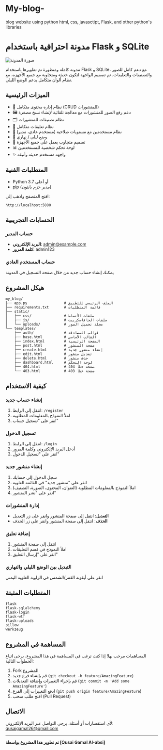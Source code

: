# My-blog-
blog website using python html, css, javasctipt, Flask, and other python's libraries

# مدونة احترافية باستخدام Flask و SQLite

![صورة المدونة](https://via.placeholder.com/800x400?text=مدونة+احترافية+باستخدام+Flask)

مدونة كاملة ومتطورة تم تطويرها باستخدام Flask و SQLite، مع دعم كامل للصور والتصنيفات والتعليقات. تم تصميم الواجهة لتكون حديثة ومتجاوبة مع جميع الأجهزة، مع نظام ألوان متكامل يدعم الوضع الليلي.

## الميزات الرئيسية

- 📝 نظام إدارة محتوى متكامل (CRUD للمنشورات)
- 🖼️ دعم رفع الصور للمنشورات مع معالجة تلقائية لإنشاء نسخ مصغرة
- 🗂️ نظام تصنيفات للمنشورات
- 💬 نظام تعليقات متكامل
- 👤 نظام مستخدمين مع مستويات صلاحية (مستخدم عادي، مدير)
- 🌙 وضع ليلي / نهاري
- 📱 تصميم متجاوب يعمل على جميع الأجهزة
- 📊 لوحة تحكم شخصية للمستخدمين
- ✨ واجهة مستخدم حديثة وأنيقة

## المتطلبات الفنية

- Python 3.7 أو أعلى
- pip (مدير حزم بايثون)



 افتح المتصفح واذهب إلى:
```
http://localhost:5000
```

## الحسابات التجريبية

### حساب المدير
- **البريد الإلكتروني**: admin@example.com
- **كلمة المرور**: admin123

### حساب المستخدم العادي
يمكنك إنشاء حساب جديد من خلال صفحة التسجيل في المدونة

## هيكل المشروع

```
my_blog/
├── app.py                 # الملف الرئيسي للتطبيق
├── requirements.txt       # قائمة المتطلبات
├── static/
│   ├── css/               # ملفات الأنماط
│   ├── js/                # ملفات الجافاسكريبت
│   └── uploads/           # مجلد تحميل الصور
└── templates/
    ├── auth/              # قوالب المصادقة
    ├── base.html          # القالب الأساسي
    ├── index.html         # الصفحة الرئيسية
    ├── post.html          # صفحة المنشور
    ├── create.html        # إنشاء منشور جديد
    ├── edit.html          # تعديل منشور
    ├── delete.html        # حذف منشور
    ├── dashboard.html     # لوحة التحكم
    ├── 404.html           # صفحة خطأ 404
    └── 403.html           # صفحة خطأ 403
```

## كيفية الاستخدام

### إنشاء حساب جديد
1. انتقل إلى الرابط: `/register`
2. املأ النموذج بالمعلومات المطلوبة
3. انقر على "تسجيل حساب"

### تسجيل الدخول
1. انتقل إلى الرابط: `/login`
2. أدخل البريد الإلكتروني وكلمة المرور
3. انقر على "تسجيل الدخول"

### إنشاء منشور جديد
1. سجل الدخول إلى حسابك
2. انقر على "منشور جديد" في القائمة العلوية
3. املأ النموذج بالمعلومات المطلوبة (العنوان، المحتوى، الصورة، التصنيف)
4. انقر على "نشر المنشور"

### إدارة المنشورات
- **التعديل**: انتقل إلى صفحة المنشور وانقر على زر التعديل
- **الحذف**: انتقل إلى صفحة المنشور وانقر على زر الحذف

### إضافة تعليق
1. انتقل إلى صفحة المنشور
2. املأ النموذج في قسم التعليقات
3. انقر على "إرسال التعليق"

### التبديل بين الوضع الليلي والنهاري
انقر على أيقونة القمر/الشمس في الزاوية العلوية اليمنى

## المتطلبات المثبتة

```
flask
flask-sqlalchemy
flask-login
flask-wtf
flask-uploads
pillow
werkzeug
```

## المساهمة في المشروع

المساهمات مرحب بها! إذا كنت ترغب في المساهمة في هذا المشروع، يرجى اتباع الخطوات التالية:

1. Fork المشروع
2. قم بإنشاء فرع جديد (`git checkout -b feature/AmazingFeature`)
3. قم بإجراء التغييرات وإضافة التعديلات (`git commit -m 'Add some AmazingFeature'`)
4. ادفع التغييرات إلى الفرع (`git push origin feature/AmazingFeature`)
5. افتح طلب سحب (Pull Request)

## الاتصال

لأي استفسارات أو أسئلة، يرجى التواصل عبر البريد الإلكتروني: qusaigamal26@gmail.com

---

**تم تطوير هذا المشروع بواسطة [Qusai Gamal Al-absi]**  
